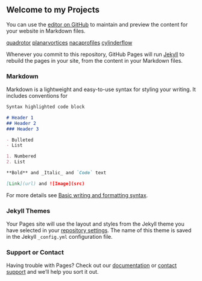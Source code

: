 ## Welcome to my Projects

You can use the [editor on GitHub](https://github.com/lankni154/projects/edit/gh-pages/index.md) to maintain and preview the content for your website in Markdown files.

[quadrotor](https://lankni154.github.io/projects/quadrotor.pdf)
[planarvortices](https://lankni154.github.io/projects/planarvortices.pdf)
[nacaprofiles](https://lankni154.github.io/projects/nacaprofiles.pdf)
[cylinderflow](https://lankni154.github.io/projects/cylinderflow.pdf)


Whenever you commit to this repository, GitHub Pages will run [Jekyll](https://jekyllrb.com/) to rebuild the pages in your site, from the content in your Markdown files.


### Markdown

Markdown is a lightweight and easy-to-use syntax for styling your writing. It includes conventions for

```markdown
Syntax highlighted code block

# Header 1
## Header 2
### Header 3

- Bulleted
- List

1. Numbered
2. List

**Bold** and _Italic_ and `Code` text

[Link](url) and ![Image](src)
```

For more details see [Basic writing and formatting syntax](https://docs.github.com/en/github/writing-on-github/getting-started-with-writing-and-formatting-on-github/basic-writing-and-formatting-syntax).

### Jekyll Themes

Your Pages site will use the layout and styles from the Jekyll theme you have selected in your [repository settings](https://github.com/lankni154/projects/settings/pages). The name of this theme is saved in the Jekyll `_config.yml` configuration file.

### Support or Contact

Having trouble with Pages? Check out our [documentation](https://docs.github.com/categories/github-pages-basics/) or [contact support](https://support.github.com/contact) and we’ll help you sort it out.
